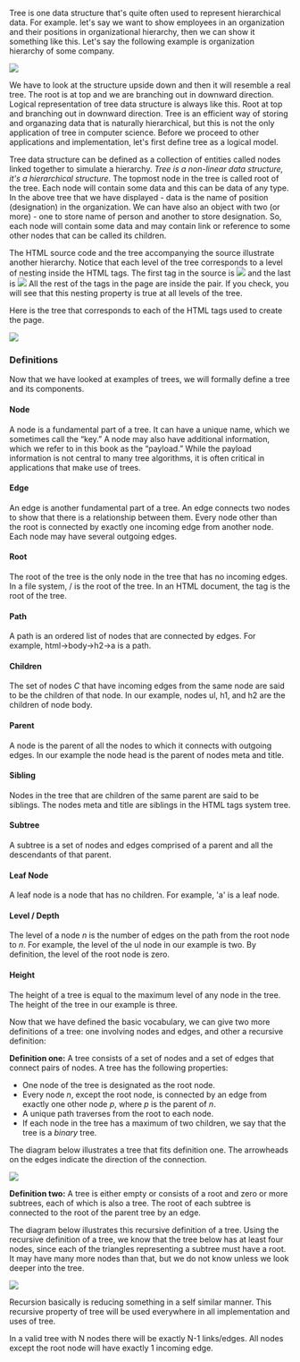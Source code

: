 Tree is one data structure that's quite often used to represent hierarchical data. For example. let's say we want to show employees in an organization and their positions in organizational hierarchy, then we can show it something like this. Let's say the following example is organization hierarchy of some company.

![](https://i.ibb.co/8XBf95W/Line-Organizational-Structure-1.png)

We have to look at the structure upside down and then it will resemble a real tree. The root is at top and we are branching out in downward direction. Logical representation of tree data structure is always like this. Root at top and branching out in downward direction. Tree is an efficient way of storing and organazing data that is naturally hierarchical, but this is not the only application of tree in computer science. Before we proceed to other applications and implementation, let's first define tree as a logical model.

Tree data structure can be defined as a collection of entities called nodes linked together to simulate a hierarchy. *Tree is a non-linear data structure, it's a hierarchical structure*. The topmost node in the tree is called root of the tree. Each node will contain some data and this can be data of any type. In the above tree that we have displayed - data is the name of position (designation) in the organization. We can have also an object with two (or more) - one to store name of person and another to store designation. So, each node will contain some data and may contain link or reference to some other nodes that can be called its children.

The HTML source code and the tree accompanying the source illustrate another hierarchy. Notice that each level of the tree corresponds to a level of nesting inside the HTML tags. The first tag in the source is <img src="https://latex.codecogs.com/svg.latex?\Large&space;<html>"> and the last is <img src="https://latex.codecogs.com/svg.latex?\Large&space;</html>"> All the rest of the tags in the page are inside the pair. If you check, you will see that this nesting property is true at all levels of the tree.

Here is the tree that corresponds to each of the HTML tags used to create the page.

![](https://bradfieldcs.com/algos/trees/introduction/figures/htmltree.png)

### Definitions

Now that we have looked at examples of trees, we will formally define a tree and its components.

#### Node

A node is a fundamental part of a tree. It can have a unique name, which we sometimes call the “key.” A node may also have additional information, which we refer to in this book as the “payload.” While the payload information is not central to many tree algorithms, it is often critical in applications that make use of trees.

#### Edge

An edge is another fundamental part of a tree. An edge connects two nodes to show that there is a relationship between them. Every node other than the root is connected by exactly one incoming edge from another node. Each node may have several outgoing edges.

#### Root

The root of the tree is the only node in the tree that has no incoming edges. In a file system, / is the root of the tree. In an HTML document, the <html> tag is the root of the tree.

#### Path

A path is an ordered list of nodes that are connected by edges. For example, html→body→h2→a is a path.

#### Children

The set of nodes *C* that have incoming edges from the same node are said to be the children of that node. In our example, nodes ul, h1, and h2 are the children of node body.

#### Parent

A node is the parent of all the nodes to which it connects with outgoing edges. In our example the node head is the parent of nodes meta and title.

#### Sibling

Nodes in the tree that are children of the same parent are said to be siblings. The nodes meta and title are siblings in the HTML tags system tree.

#### Subtree

A subtree is a set of nodes and edges comprised of a parent and all the descendants of that parent.

#### Leaf Node

A leaf node is a node that has no children. For example, 'a' is a leaf node.

#### Level / Depth

The level of a node *n* is the number of edges on the path from the root node to *n*. For example, the level of the ul node in our example is two. By definition, the level of the root node is zero.

#### Height

The height of a tree is equal to the maximum level of any node in the tree. The height of the tree in our example is three.

Now that we have defined the basic vocabulary, we can give two more definitions of a tree: one involving nodes and edges, and other a recursive definition:

**Definition one:** A tree consists of a set of nodes and a set of edges that connect pairs of nodes. A tree has the following properties:
- One node of the tree is designated as the root node.
- Every node *n*, except the root node, is connected by an edge from exactly one other node *p*, where *p* is the parent of *n*.
- A unique path traverses from the root to each node.
- If each node in the tree has a maximum of two children, we say that the tree is a *binary* tree.

The diagram below illustrates a tree that fits definition one. The arrowheads on the edges indicate the direction of the connection.

![](https://bradfieldcs.com/algos/trees/introduction/figures/tree-definition.png)

**Definition two:** A tree is either empty or consists of a root and zero or more subtrees, each of which is also a tree. The root of each subtree is connected to the root of the parent tree by an edge.

The diagram below illustrates this recursive definition of a tree. Using the recursive definition of a tree, we know that the tree below has at least four nodes, since each of the triangles representing a subtree must have a root. It may have many more nodes than that, but we do not know unless we look deeper into the tree.

![](https://bradfieldcs.com/algos/trees/introduction/figures/tree-definition-recursive.png)

Recursion basically is reducing something in a self similar manner. This recursive property of tree will be used everywhere in all implementation and uses of tree.

In a valid tree with N nodes there will be exactly N-1 links/edges. All nodes except the root node will have exactly 1 incoming edge. 

